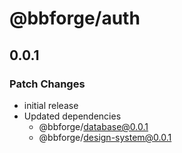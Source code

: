 # @bbforge/auth

## 0.0.1

### Patch Changes

- initial release
- Updated dependencies
  - @bbforge/database@0.0.1
  - @bbforge/design-system@0.0.1
